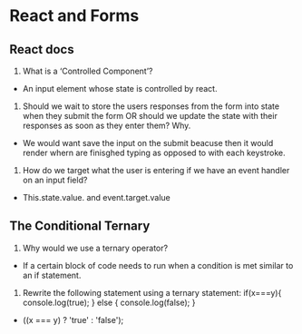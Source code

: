 # React and Forms

## React docs

1. What is a ‘Controlled Component’?

- An input element whose state is controlled by react.

1. Should we wait to store the users responses from the form into state when they submit the form OR should we update the state with their responses as soon as they enter them? Why.

- We would want save the input on the submit beacuse then it would render whern are finisghed typing as opposed to with each keystroke.

1. How do we target what the user is entering if we have an event handler on an input field?

- This.state.value. and event.target.value

## The Conditional Ternary

1. Why would we use a ternary operator?

- If a certain block of code needs to run when a condition is met similar to an if statement.

1. Rewrite the following statement using a ternary statement: if(x===y){
  console.log(true);
} else {
  console.log(false);
}

- ((x === y) ? 'true' : 'false');
